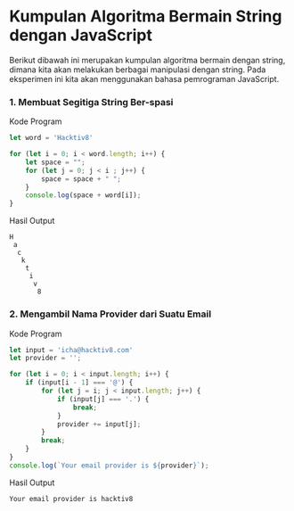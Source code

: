 # Kumpulan Algoritma Bermain String dengan JavaScript
Berikut dibawah ini merupakan kumpulan algoritma bermain dengan string, dimana kita akan melakukan berbagai manipulasi dengan string. Pada eksperimen ini kita akan menggunakan bahasa pemrograman JavaScript.

### 1. Membuat Segitiga String Ber-spasi
Kode Program
```js
let word = 'Hacktiv8'

for (let i = 0; i < word.length; i++) {
    let space = "";
    for (let j = 0; j < i ; j++) {
        space = space + " ";
    }
    console.log(space + word[i]);
}
```
Hasil Output
```shell
H
 a
  c
   k
    t
     i
      v
       8
```
### 2. Mengambil Nama Provider dari Suatu Email
Kode Program
```js
let input = 'icha@hacktiv8.com'
let provider = '';

for (let i = 0; i < input.length; i++) {
    if (input[i - 1] === '@') {
        for (let j = i; j < input.length; j++) {
            if (input[j] === '.') {
                break;
            }
            provider += input[j];
        }
        break;
    }
}
console.log(`Your email provider is ${provider}`);
```
Hasil Output
```shell
Your email provider is hacktiv8
```
